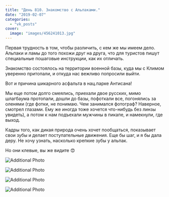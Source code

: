 ```yaml
---
title: "День 810. Знакомство с Альпаками."
date: "2019-02-07"
categories: 
  - "vk_posts"
cover:
  image: "images/456241013.jpg"
---
```


Первая трудность в том, чтобы различить, с кем же мы имеем дело. Альпаки и ламы до того похожи друг на друга, что для туристов пишут специальные пошаговые инструкции, как их отличать.

Знакомство состоялось на территории военной базы, куда мы с Климом уверенно притопали, и откуда нас вежливо попросили выйти.

<!--more-->

Вот и причина шикарного асфальта в нац.парке Антисана!

Мы еще потом долго смеялись, приехали двое русских, мимо шлагбаума протопали, дошли до базы, пофоткали все, погонялись за оленями (где фотки, не понимаю. Чем занимался фотограф? Наверное, смотрел глазами. Ему же иногда тоже хочется что-нибудь без линзы увидеть), а потом к нам подъехали мужчины в пикапе, и намекнули, где выход.

Кадры того, как дикая природа очень хочет пообщаться, показывает свои зубы и делает поступательные движения. Еще бы шаг, и я бы дала деру. Не хочу узнать, насколько крепкие зубы у альпак.

Но они клевые, вы же видите 😍

![Additional Photo](https://vodpop.ru/wp-content/uploads/2023/07/456241014.jpg)

![Additional Photo](https://vodpop.ru/wp-content/uploads/2023/07/456241015.jpg)

![Additional Photo](https://vodpop.ru/wp-content/uploads/2023/07/456241016.jpg)

![Additional Photo](https://vodpop.ru/wp-content/uploads/2023/07/456241017.jpg)
